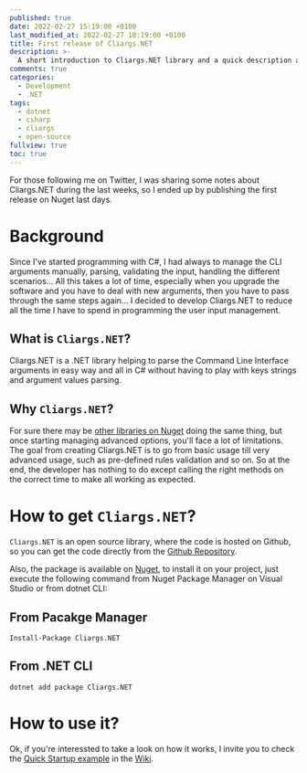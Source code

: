 ```yaml
---
published: true
date: 2022-02-27 15:19:00 +0100
last_modified_at: 2022-02-27 18:19:00 +0100
title: First release of Cliargs.NET
description: >-
  A short introduction to Cliargs.NET library and a quick description about its first release
comments: true
categories:
  - Development
  - .NET
tags:
  - dotnet
  - csharp
  - cliargs
  - open-source
fullview: true
toc: true
---
```


For those following me on Twitter, I was sharing some notes about Cliargs.NET during the last weeks, so I ended up by publishing the first release on Nuget last days.

# Background
Since I've started programming with C#, I had always to manage the CLI arguments manually, parsing, validating the input, handling the different scenarios... All this takes a lot of time, especially when you upgrade the software and you have to deal with new arguments, then you have to pass through the same steps again...
I decided to develop Cliargs.NET to reduce all the time I have to spend in programming the user input management.

## What is `Cliargs.NET`?
Cliargs.NET is a .NET library helping to parse the Command Line Interface arguments in easy way and all in C# without having to play with keys strings and argument values parsing.

## Why `Cliargs.NET`?
For sure there may be [other libraries on Nuget][3] doing the same thing, but once starting managing advanced options, you'll face a lot of limitations. The goal from creating Cliargs.NET is to go from basic usage till very advanced usage, such as pre-defined rules validation and so on.
So at the end, the developer has nothing to do except calling the right methods on the correct time to make all working as expected.

# How to get `Cliargs.NET`?

`Cliargs.NET` is an open source library, where the code is hosted on Github, so you can get the code directly from the [Github Repository][1].

Also, the package is available on [Nuget][2], to install it on your project, just execute the following command from Nuget Package Manager on Visual Studio or from dotnet CLI:

## From Pacakge Manager
```shell
Install-Package Cliargs.NET
```

## From .NET CLI
```shell
dotnet add package Cliargs.NET
```
# How to use it?
Ok, if you're interessted to take a look on how it works, I invite you to check the [Quick Startup example][4] in the [Wiki][5].



[1]: https://github.com/YounesCheikh/Cliargs.NET "Cliargs.NET Repository on Github"
[2]: https://www.nuget.org/packages/Cliargs.NET/ "Cliargs.NET Package on Nuget"
[3]: https://www.nuget.org/packages?q=command+line+interface "Other packages for CLI"
[4]: https://github.com/YounesCheikh/Cliargs.NET/wiki/Quick-Startup "Quick Startup Example"
[5]: https://github.com/YounesCheikh/Cliargs.NET/wiki/ "Cliargs.NET Wiki"
